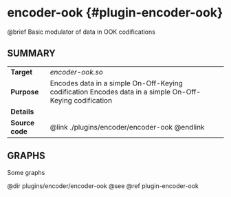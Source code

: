 encoder-ook {#plugin-encoder-ook}
===========

@brief Basic modulator of data in OOK codifications

## SUMMARY

<table>
<tr>
	<td><b>Target</b><td><i>encoder-ook.so</i>
<tr>
	<td><b>Purpose</b><td>
	Encodes data in a simple On-Off-Keying codification
	Encodes data in a simple On-Off-Keying codification
<tr>
	<td><b>Details</b><td>
<tr>
	<td><b>Source code</b>
	<td>@link ./plugins/encoder/encoder-ook @endlink
</table>

## GRAPHS

Some graphs

@dir plugins/encoder/encoder-ook
@see @ref plugin-encoder-ook
